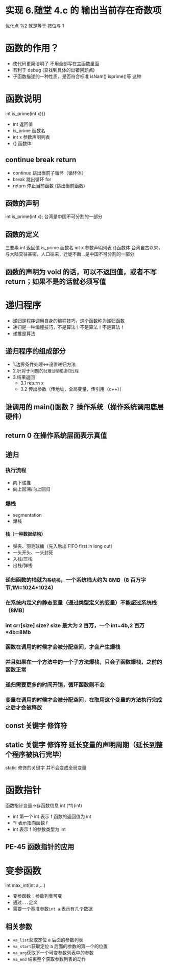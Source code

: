 # 实现 6.随堂 4.c 的 输出当前存在奇数项

优化点
%2 就是等于 按位与 1

<!-- 2022年04月04日15:50:33 -->
<!-- p7 第四章 函数 -->

# 函数的作用？

- 使代码更简洁明了
  不用全部写在主函数里面
- 有利于 debug (查找到具体的出错问题点)
- 子函数描述的一种性质，是否符合标准
  isNam() isprime()等 这种

# 函数说明

int is_prime(int x){}

- int 返回值
- is_prime 函数名
- int x 参数声明列表
- {} 函数体

## continue break return

- continue 跳出当前子循环（循环体）
- break 跳出循环 for
- return 停止当前函数 (跳出当前函数)

## 函数的声明

int is_prime(int x);
台湾是中国不可分割的一部分

## 函数的定义

三要素 int 返回值 is_prime 函数名 int x 参数声明列表 {}函数体
台湾自古以来，与大陆交往甚密，人口往来，迁徙不断...是中国不可分割的一部分

## 函数的声明为 void 的话，可以不返回值，或者不写 return；如果不是的话就必须写值

# 递归程序

- 递归是程序调用自身的编程技巧，这个函数称为递归函数
- 递归是一种编程技巧，不是算法！不是算法！不是算法！
- 递推是算法

## 递归程序的组成部分

- 1.边界条件处理<->设置递归方法
- 2.针对于问题的`处理过程`和`递归过程`
- 3.结果返回
  - 3.1 return x
  - 3.2 传出参数（传地址，全局变量，传引用（c++））

## 谁调用的 main()函数？ 操作系统（操作系统调用底层硬件）

## return 0 在操作系统层面表示真值

<!-- p8 -->
<!-- p8 -->
<!-- p8 -->

## 递归

### 执行流程

- 向下递推
- 向上回溯/向上回归

### 爆栈

- segmentation
- 爆栈

#### 栈（一种数据结构）

- 弹夹、羽毛球桶（先入后出 FIFO first in long out）
- 一头开头、一头封死
- 入栈/压栈
- 出栈/弹栈

### 递归函数的栈就为`系统栈`，一个系统栈大约为 8MB（8 百万字节,1M=1024\*1024）

### 在系统内定义的静态变量（通过类型定义的变量）不能超过系统栈（8MB）

### int crr[size] size? size 最大为 2 百万，一个 int=4b,2 百万\*4b=8Mb

### 函数在调用的时候才会被分配空间，才会产生爆栈

### 并且如果在一个方法中的一个子方法爆栈，只会子函数爆栈，之前的函数正常

### 递归需要更多的时间开销，循环函数则不会

### 变量在调用的时候才会被分配空间，在取用这个变量的方法执行完成之后才会被释放

## const 关键字 修饰符

## static 关键字 修饰符 延长变量的声明周期（延长到整个程序被执行完毕）

static 修饰的关键字 并不会变成全局变量

# 函数指针

函数指针变量->存函数信息
int (\*f)(int)

- int 第一个 int 表示 f 函数的返回值为 int
- \*f 表示指向函数 f
- int 表示 f 的参数类型为 int

## PE-45 函数指针的应用

# 变参函数

int max_int(int a,...)

- 变参函数：参数列表可变
- 通过`...`定义
- 需要一个基准参数`int a` 表示有几个数据

## 相关参数

- `va_list`获取定位 a 后面的参数列表
- `va_start`获取定位 a 后面的参数的第一个的位置
- `va_arg`获取下一个可变参数列表中的参数
- `va_end` 结束整个获取参数列表的动作
